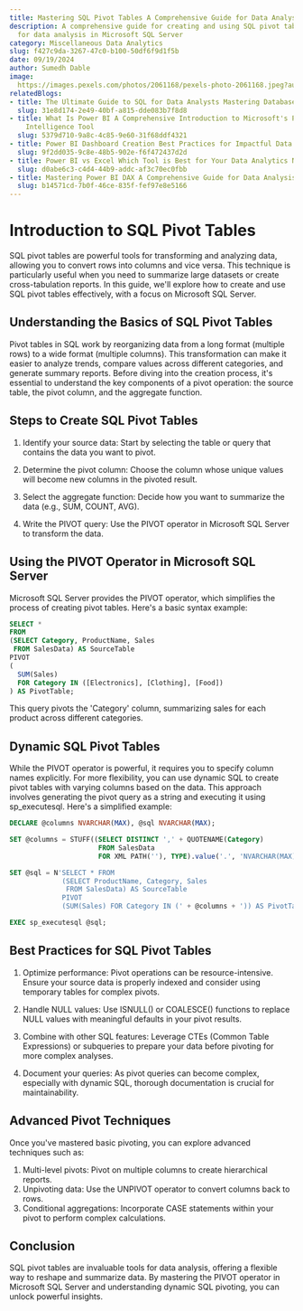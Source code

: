 ```yaml
---
title: Mastering SQL Pivot Tables A Comprehensive Guide for Data Analysis
description: A comprehensive guide for creating and using SQL pivot tables effectively
  for data analysis in Microsoft SQL Server
category: Miscellaneous Data Analytics
slug: f427c9da-3267-47c0-b100-50df6f9d1f5b
date: 09/19/2024
author: Sumedh Dable
image: 
  https://images.pexels.com/photos/2061168/pexels-photo-2061168.jpeg?auto=compress&cs=tinysrgb&w=600
relatedBlogs:
- title: The Ultimate Guide to SQL for Data Analysts Mastering Database Querying
  slug: 31e8d174-2e49-40bf-a815-dde083b7f8d8
- title: What Is Power BI A Comprehensive Introduction to Microsoft's Powerful Business
    Intelligence Tool
  slug: 5379d710-9a8c-4c85-9e60-31f68ddf4321
- title: Power BI Dashboard Creation Best Practices for Impactful Data Visualization
  slug: 9f2dd035-9c8e-48b5-902e-f6f472437d2d
- title: Power BI vs Excel Which Tool is Best for Your Data Analytics Needs
  slug: d0abe6c3-c4d4-44b9-addc-af3c70ec0fbb
- title: Mastering Power BI DAX A Comprehensive Guide for Data Analysis
  slug: b14571cd-7b0f-46ce-835f-fef97e8e5166
---
```


# Introduction to SQL Pivot Tables

SQL pivot tables are powerful tools for transforming and analyzing data, allowing you to convert rows into columns and vice versa. This technique is particularly useful when you need to summarize large datasets or create cross-tabulation reports. In this guide, we'll explore how to create and use SQL pivot tables effectively, with a focus on Microsoft SQL Server.

## Understanding the Basics of SQL Pivot Tables

Pivot tables in SQL work by reorganizing data from a long format (multiple rows) to a wide format (multiple columns). This transformation can make it easier to analyze trends, compare values across different categories, and generate summary reports. Before diving into the creation process, it's essential to understand the key components of a pivot operation: the source table, the pivot column, and the aggregate function.

## Steps to Create SQL Pivot Tables

1. Identify your source data: Start by selecting the table or query that contains the data you want to pivot.

2. Determine the pivot column: Choose the column whose unique values will become new columns in the pivoted result.

3. Select the aggregate function: Decide how you want to summarize the data (e.g., SUM, COUNT, AVG).

4. Write the PIVOT query: Use the PIVOT operator in Microsoft SQL Server to transform the data.

## Using the PIVOT Operator in Microsoft SQL Server

Microsoft SQL Server provides the PIVOT operator, which simplifies the process of creating pivot tables. Here's a basic syntax example:

```sql
SELECT *
FROM
(SELECT Category, ProductName, Sales
 FROM SalesData) AS SourceTable
PIVOT
(
  SUM(Sales)
  FOR Category IN ([Electronics], [Clothing], [Food])
) AS PivotTable;
```

This query pivots the 'Category' column, summarizing sales for each product across different categories.

## Dynamic SQL Pivot Tables

While the PIVOT operator is powerful, it requires you to specify column names explicitly. For more flexibility, you can use dynamic SQL to create pivot tables with varying columns based on the data. This approach involves generating the pivot query as a string and executing it using sp_executesql. Here's a simplified example:

```sql
DECLARE @columns NVARCHAR(MAX), @sql NVARCHAR(MAX);

SET @columns = STUFF((SELECT DISTINCT ',' + QUOTENAME(Category)
                      FROM SalesData
                      FOR XML PATH(''), TYPE).value('.', 'NVARCHAR(MAX)'), 1, 1, '');

SET @sql = N'SELECT * FROM
             (SELECT ProductName, Category, Sales
              FROM SalesData) AS SourceTable
             PIVOT
             (SUM(Sales) FOR Category IN (' + @columns + ')) AS PivotTable';

EXEC sp_executesql @sql;
```

## Best Practices for SQL Pivot Tables

1. Optimize performance: Pivot operations can be resource-intensive. Ensure your source data is properly indexed and consider using temporary tables for complex pivots.

2. Handle NULL values: Use ISNULL() or COALESCE() functions to replace NULL values with meaningful defaults in your pivot results.

3. Combine with other SQL features: Leverage CTEs (Common Table Expressions) or subqueries to prepare your data before pivoting for more complex analyses.

4. Document your queries: As pivot queries can become complex, especially with dynamic SQL, thorough documentation is crucial for maintainability.

## Advanced Pivot Techniques

Once you've mastered basic pivoting, you can explore advanced techniques such as:

1. Multi-level pivots: Pivot on multiple columns to create hierarchical reports.
2. Unpivoting data: Use the UNPIVOT operator to convert columns back to rows.
3. Conditional aggregations: Incorporate CASE statements within your pivot to perform complex calculations.

## Conclusion

SQL pivot tables are invaluable tools for data analysis, offering a flexible way to reshape and summarize data. By mastering the PIVOT operator in Microsoft SQL Server and understanding dynamic SQL pivoting, you can unlock powerful insights.
